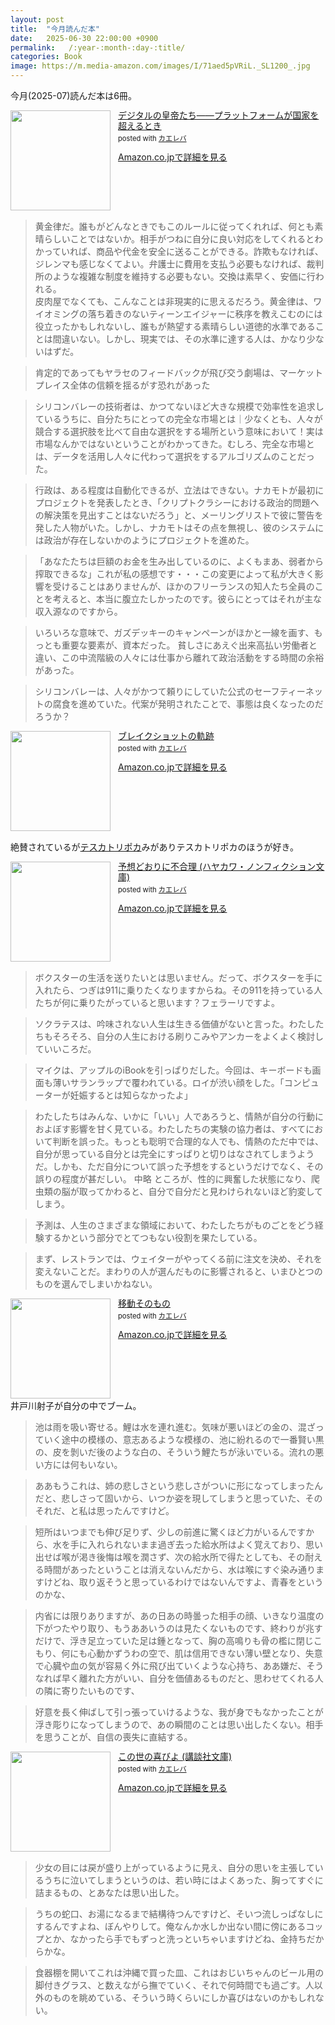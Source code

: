 ```yaml
---
layout: post
title:  "今月読んだ本"
date:   2025-06-30 22:00:00 +0900
permalink:   /:year-:month-:day-:title/
categories: Book
image: https://m.media-amazon.com/images/I/71aed5pVRiL._SL1200_.jpg
---
```

今月(2025-07)読んだ本は6冊。



<div class="krb-amzlt-box" style="margin-bottom:0px;"><div class="krb-amzlt-image" style="float:left;margin:0px 12px 1px 0px;"><a href="https://amzn.to/41cv6Kc"><img width="160px" src="https://images-na.ssl-images-amazon.com/images/P/B0DFM2TSBQ.09.LZZZZZZZ"></a></div><div class="krb-amzlt-info" style="line-height:120%; margin-bottom: 10px"><div class="krb-amzlt-name" style="margin-bottom:10px;line-height:120%"><a href="https://amzn.to/41cv6Kc" name="amazletlink" target="_blank" rel="nofollow" rel="nofollow">デジタルの皇帝たち――プラットフォームが国家を超えるとき</a><div class="krb-amzlt-powered-date" style="font-size:80%;margin-top:5px;line-height:120%">posted with <a href="https://kaereba.com/wind/" title="amazlet" target="_blank" rel="nofollow" rel="nofollow">カエレバ</a></div></div><div class="krb-amzlt-detail"></div><div class="krb-amzlt-sub-info" style="float: left;"><div class="krb-amzlt-link" style="margin-top: 5px"><a href="https://amzn.to/41cv6Kc" name="amazletlink" target="_blank" rel="nofollow" rel="nofollow">Amazon.co.jpで詳細を見る</a></div></div></div><div class="krb-amzlt-footer" style="clear: left"></div></div>

> 黄金律だ。誰もがどんなときでもこのルールに従ってくれれば、何とも素晴らしいことではないか。相手がつねに自分に良い対応をしてくれるとわかっていれば、商品や代金を安全に送ることができる。詐欺もなければ、ジレンマも感じなくてよい。弁護士に費用を支払う必要もなければ、裁判所のような複雑な制度を維持する必要もない。交換は素早く、安価に行われる。  
皮肉屋でなくても、こんなことは非現実的に思えるだろう。黄金律は、ワイオミングの落ち着きのないティーンエイジャーに秩序を教えこむのには役立ったかもしれないし、誰もが熱望する素晴らしい道徳的水準であることは間違いない。しかし、現実では、その水準に達する人は、かなり少ないはずだ。


> 肯定的であってもヤラセのフィードバックが飛び交う劇場は、マーケットプレイス全体の信頼を揺るがす恐れがあった


> シリコンバレーの技術者は、かつてないほど大きな規模で効率性を追求しているうちに、自分たちにとっての完全な市場とは｜少なくとも、人々が競合する選択肢を比べて自由な選択をする場所という意味において！実は市場なんかではないということがわかってきた。むしろ、完全な市場とは、データを活用し人々に代わって選択をするアルゴリズムのことだった。

> 行政は、ある程度は自動化できるが、立法はできない。ナカモトが最初にプロジェクトを発表したとき、「クリプトクラシーにおける政治的問題への解決策を見出すことはないだろう」と、メーリングリストで彼に警告を発した人物がいた。しかし、ナカモトはその点を無視し、彼のシステムには政治が存在しないかのようにプロジェクトを進めた。

> 「あなたたちは巨額のお金を生み出しているのに、よくもまあ、弱者から搾取できるな」これが私の感想です・・・この変更によって私が大きく影響を受けることはありませんが、ほかのフリーランスの知人たち全員のことを考えると、本当に腹立たしかったのです。彼らにとってはそれが主な収入源なのですから。

> いろいろな意味で、ガズデッキーのキャンペーンがほかと一線を画す、もっとも重要な要素が、資本だった。
  貧しさにあえぐ出来高払い労働者と違い、この中流階級の人々には仕事から離れて政治活動をする時間の余裕があった。

> シリコンバレーは、人々がかつて頼りにしていた公式のセーフティーネットの腐食を進めていた。代案が発明されたことで、事態は良くなったのだろうか？


<div class="krb-amzlt-box" style="margin-bottom:0px;"><div class="krb-amzlt-image" style="float:left;margin:0px 12px 1px 0px;"><a href="https://amzn.to/4mhGyw7"><img width="160px" src="https://images-na.ssl-images-amazon.com/images/P/B0DZ5YFSGG.09.LZZZZZZZ"></a></div><div class="krb-amzlt-info" style="line-height:120%; margin-bottom: 10px"><div class="krb-amzlt-name" style="margin-bottom:10px;line-height:120%"><a href="https://amzn.to/4mhGyw7" name="amazletlink" target="_blank" rel="nofollow" rel="nofollow">ブレイクショットの軌跡</a><div class="krb-amzlt-powered-date" style="font-size:80%;margin-top:5px;line-height:120%">posted with <a href="https://kaereba.com/wind/" title="amazlet" target="_blank" rel="nofollow" rel="nofollow">カエレバ</a></div></div><div class="krb-amzlt-detail"></div><div class="krb-amzlt-sub-info" style="float: left;"><div class="krb-amzlt-link" style="margin-top: 5px"><a href="https://amzn.to/4mhGyw7" name="amazletlink" target="_blank" rel="nofollow" rel="nofollow">Amazon.co.jpで詳細を見る</a></div></div></div><div class="krb-amzlt-footer" style="clear: left"></div></div>


絶賛されているが[テスカトリポカ](https://amzn.to/44WpSET)みがありテスカトリポカのほうが好き。




<div class="krb-amzlt-box" style="margin-bottom:0px;"><div class="krb-amzlt-image" style="float:left;margin:0px 12px 1px 0px;"><a href="https://amzn.to/4597OGg"><img width="160px" src="https://images-na.ssl-images-amazon.com/images/P/B00K1A75N4.09.LZZZZZZZ"></a></div><div class="krb-amzlt-info" style="line-height:120%; margin-bottom: 10px"><div class="krb-amzlt-name" style="margin-bottom:10px;line-height:120%"><a href="https://amzn.to/4597OGg" name="amazletlink" target="_blank" rel="nofollow" rel="nofollow">予想どおりに不合理 (ハヤカワ・ノンフィクション文庫)</a><div class="krb-amzlt-powered-date" style="font-size:80%;margin-top:5px;line-height:120%">posted with <a href="https://kaereba.com/wind/" title="amazlet" target="_blank" rel="nofollow" rel="nofollow">カエレバ</a></div></div><div class="krb-amzlt-detail"></div><div class="krb-amzlt-sub-info" style="float: left;"><div class="krb-amzlt-link" style="margin-top: 5px"><a href="https://amzn.to/4597OGg" name="amazletlink" target="_blank" rel="nofollow" rel="nofollow">Amazon.co.jpで詳細を見る</a></div></div></div><div class="krb-amzlt-footer" style="clear: left"></div></div>

> ボクスターの生活を送りたいとは思いません。だって、ボクスターを手に入れたら、つぎは911に乗りたくなりますからね。その911を持っている人たちが何に乗りたがっていると思います？フェラーリですよ。


> ソクラテスは、吟味されない人生は生きる価値がないと言った。わたしたちもそろそろ、自分の人生における刷りこみやアンカーをよくよく検討していいころだ。


> マイクは、アップルのiBookを引っぱりだした。今回は、キーボードも画面も薄いサランラップで覆われている。ロイが渋い顔をした。「コンピューターが妊娠するとは知らなかったよ」



> わたしたちはみんな、いかに「いい」人であろうと、情熱が自分の行動におよぼす影響を甘く見ている。わたしたちの実験の協力者は、すべてにおいて判断を誤った。もっとも聡明で合理的な人でも、情熱のただ中では、自分が思っている自分とは完全にすっぱりと切りはなされてしまうようだ。しかも、ただ自分について誤った予想をするというだけでなく、その誤りの程度が甚だしい。
  中略
  ところが、性的に興奮した状態になり、爬虫類の脳が取ってかわると、自分で自分だと見わけられないほど豹変してしまう。


> 予測は、人生のさまざまな領域において、わたしたちがものごとをどう経験するかという部分でとてつもない役割を果たしている。

> まず、レストランでは、ウェイターがやってくる前に注文を決め、それを変えないことだ。まわりの人が選んだものに影響されると、いまひとつのものを選んでしまいかねない。


<div class="krb-amzlt-box" style="margin-bottom:0px;"><div class="krb-amzlt-image" style="float:left;margin:0px 12px 1px 0px;"><a href="https://amzn.to/45jiSRl"><img width="160px" src="https://images-na.ssl-images-amazon.com/images/P/B0F5PZ3HZQ.09.LZZZZZZZ"></a></div><div class="krb-amzlt-info" style="line-height:120%; margin-bottom: 10px"><div class="krb-amzlt-name" style="margin-bottom:10px;line-height:120%"><a href="https://amzn.to/45jiSRl" name="amazletlink" target="_blank" rel="nofollow" rel="nofollow">移動そのもの</a><div class="krb-amzlt-powered-date" style="font-size:80%;margin-top:5px;line-height:120%">posted with <a href="https://kaereba.com/wind/" title="amazlet" target="_blank" rel="nofollow" rel="nofollow">カエレバ</a></div></div><div class="krb-amzlt-detail"></div><div class="krb-amzlt-sub-info" style="float: left;"><div class="krb-amzlt-link" style="margin-top: 5px"><a href="https://amzn.to/45jiSRl" name="amazletlink" target="_blank" rel="nofollow" rel="nofollow">Amazon.co.jpで詳細を見る</a></div></div></div><div class="krb-amzlt-footer" style="clear: left"></div></div>
井戸川射子が自分の中でブーム。

> 池は雨を吸い寄せる。鯉は水を連れ進む。気味が悪いほどの金の、混ざっていく途中の模様の、意志あるような模様の、池に紛れるので一番賢い黒の、皮を剝いだ後のような白の、そういう鯉たちが泳いでいる。流れの悪い方には何もいない。


> ああもうこれは、姉の悲しさという悲しさがついに形になってしまったんだと、悲しさって固いから、いつか姿を現してしまうと思っていた、そのそれだ、と私は思ったんですけど。


> 短所はいつまでも伸び足りず、少しの前進に驚くほど力がいるんですから、水を手に入れられないまま過ぎ去った給水所はよく覚えており、思い出せば喉が渇き後悔は喉を潤さず、次の給水所で得たとしても、その耐える時間があったということは消えないんだから、水は喉にすぐ染み通りますけどね、取り返そうと思っているわけではないんですよ、青春をというのかな、


> 内省には限りありますが、あの日あの時曇った相手の顔、いきなり温度の下がつたやり取り、もうああいうのは見たくないものです、終わりが兆すだけで、浮き足立っていた足は鍾となって、胸の高鳴りも骨の檻に閉じこもり、何にも心動かずうわの空で、肌は信用できない薄い壁となり、失意で心臓や血の気が容易く外に飛び出ていくような心持ち、ああ嫌だ、そうなれば早く離れた方がいい、自分を価値あるものだと、思わせてくれる人の隣に寄りたいものです、


> 好意を長く伸ばして引っ張っていけるような、我が身でもなかったことが浮き彫りになってしまうので、あの瞬間のことは思い出したくない。相手を思うことが、自信の喪失に直結する。


<div class="krb-amzlt-box" style="margin-bottom:0px;"><div class="krb-amzlt-image" style="float:left;margin:0px 12px 1px 0px;"><a href="https://amzn.to/4l965qh"><img width="160px" src="https://images-na.ssl-images-amazon.com/images/P/B0DJLV2QHR.09.LZZZZZZZ"></a></div><div class="krb-amzlt-info" style="line-height:120%; margin-bottom: 10px"><div class="krb-amzlt-name" style="margin-bottom:10px;line-height:120%"><a href="https://amzn.to/4l965qh" name="amazletlink" target="_blank" rel="nofollow" rel="nofollow">この世の喜びよ (講談社文庫)</a><div class="krb-amzlt-powered-date" style="font-size:80%;margin-top:5px;line-height:120%">posted with <a href="https://kaereba.com/wind/" title="amazlet" target="_blank" rel="nofollow" rel="nofollow">カエレバ</a></div></div><div class="krb-amzlt-detail"></div><div class="krb-amzlt-sub-info" style="float: left;"><div class="krb-amzlt-link" style="margin-top: 5px"><a href="https://amzn.to/4l965qh" name="amazletlink" target="_blank" rel="nofollow" rel="nofollow">Amazon.co.jpで詳細を見る</a></div></div></div><div class="krb-amzlt-footer" style="clear: left"></div></div>

> 少女の目には戻が盛り上がっているように見え、自分の思いを主張しているうちに泣いてしまうというのは、若い時にはよくあった、胸ってすぐに詰まるもの、とあなたは思い出した。

> うちの蛇口、お湯になるまで結構待つんですけど、そいつ流しっぱなしにするんですよね、ぼんやりして。俺なんか水しか出ない間に傍にあるコップとか、なかったら手でもずっと洗っといちゃいますけどね、金持ちだからかな。


> 食器棚を開いてこれは沖縄で買った皿、これはおじいちゃんのビール用の脚付きグラス、と数えながら撫でていく、それで何時間でも過ごす。人以外のものを眺めている、そういう時くらいにしか喜びはないのかもしれない。


